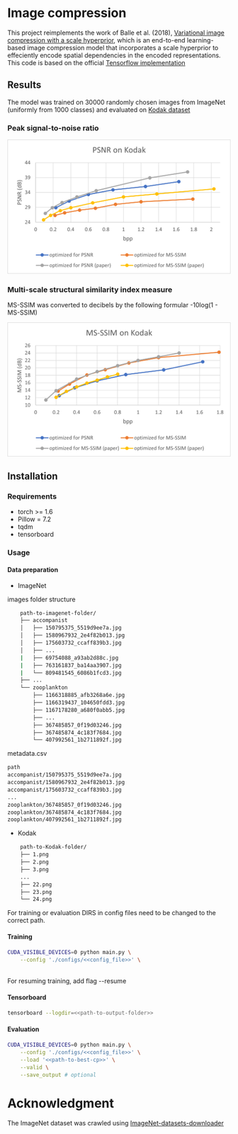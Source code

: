 # Image compression

This project reimplements the work of Balle et al. (2018), [Variational image compression with a scale hyperprior](https://arxiv.org/abs/1802.01436), which is an end-to-end learning-based image compression model that incorporates a scale hyperprior to effeciently encode spatial dependencies in the encoded representations. This code is based on the official [Tensorflow implementation](https://github.com/tensorflow/compression)

## Results
The model was trained on 30000 randomly chosen images from ImageNet (uniformly from 1000 classes) and evaluated on [Kodak dataset](http://r0k.us/graphics/kodak/)
### Peak signal-to-noise ratio
![](https://github.com/hieu1999210/image_compression/blob/master/figures/psnr.png)

### Multi-scale structural similarity index measure
MS-SSIM was converted to decibels by the following formular -10log(1 - MS-SSIM)

![](https://github.com/hieu1999210/image_compression/blob/master/figures/ms_ssim.png)


## Installation

### Requirements
- torch >= 1.6
- Pillow = 7.2
- tqdm
- tensorboard

### Usage

#### Data preparation
- ImageNet

images folder structure
```bash
    path-to-imagenet-folder/
    ├── accompanist
    │   ├── 150795375_5519d9ee7a.jpg
    │   ├── 1580967932_2e4f82b013.jpg
    │   ├── 175603732_ccaff839b3.jpg
    │   ├── ...
    |   ├── 69754088_a93ab2d88c.jpg
    |   ├── 763161837_ba14aa3907.jpg
    |   └── 809481545_6086b1fcd3.jpg
    ├── ...
    └── zooplankton
        ├── 1166318885_afb3268a6e.jpg
        ├── 1166319437_104650fdd3.jpg
        ├── 1167178280_a680f0abb5.jpg
        ├── ...
        ├── 367485857_0f19d03246.jpg
        ├── 367485874_4c183f7684.jpg
        └── 407992561_1b2711892f.jpg
```

metadata.csv
```bash
path
accompanist/150795375_5519d9ee7a.jpg
accompanist/1580967932_2e4f82b013.jpg
accompanist/175603732_ccaff839b3.jpg
...
zooplankton/367485857_0f19d03246.jpg
zooplankton/367485874_4c183f7684.jpg
zooplankton/407992561_1b2711892f.jpg
```

- Kodak
```bash
    path-to-Kodak-folder/
    ├── 1.png
    ├── 2.png
    ├── 3.png
    ...
    ├── 22.png
    ├── 23.png
    └── 24.png
```

For training or evaluation DIRS in config files need to be changed to the correct path.

#### Training
```bash
CUDA_VISIBLE_DEVICES=0 python main.py \
    --config './configs/<<config_file>>' \
    
```
For resuming training, add flag --resume

#### Tensorboard
```bash
tensorboard --logdir=<<path-to-output-folder>>
```
#### Evaluation
```bash
CUDA_VISIBLE_DEVICES=0 python main.py \
    --config './configs/<<config_file>>' \
    --load '<<path-to-best-cp>>' \
    --valid \
    --save_output # optional
```

# Acknowledgment
The ImageNet dataset was crawled using [ImageNet-datasets-downloader](https://github.com/mf1024/ImageNet-datasets-downloader)
